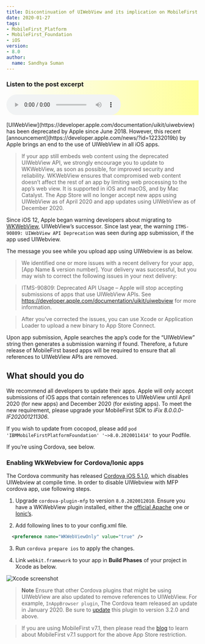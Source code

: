 ```yaml
---
title: Discontinuation of UIWebView and its implication on MobileFirst apps
date: 2020-01-27
tags:
- MobileFirst_Platform
- MobileFirst_Foundation
- iOS
version:
- 8.0
author:
  name: Sandhya Suman
---
```

<style>
.audio-background {
  background-image: linear-gradient(to right, rgba(255,255,255,0), #ffff99);
;
}
</style>
<script>
$('#audioMFWebView').on('ended', function() {
        manageImageObjectsLevel();
}).get(0).play();
</script>

<div class="container audio-background">
  <h3>Listen to the post excerpt</h3>
  <audio id="audioMFWebView" controls>
  <source src="{{site.baseurl}}/assets/blog/2020-01-31-Removal-of-UIWebview/discontinuation-of-uiwebview.mp3" type="audio/mpeg">
  Your browser does not support the audio tag.
  </audio>

</div>
<br/>
[UIWebView](https://developer.apple.com/documentation/uikit/uiwebview) has been deprecated by Apple since June 2018. However, this recent [announcement](https://developer.apple.com/news/?id=12232019b) by Apple brings an end to the use of UIWebView in all iOS apps.

>If your app still embeds web content using the deprecated UIWebView API, we strongly encourage you to update to WKWebView, as soon as possible, for improved security and reliability. WKWebView ensures that compromised web content doesn’t affect the rest of an app by limiting web processing to the app’s web view. It is supported in iOS and macOS, and by Mac Catalyst.
>The App Store will no longer accept new apps using UIWebView as of April 2020 and app updates using UIWebView as of December 2020.

Since iOS 12, Apple began warning developers about migrating to [WKWebView](https://developer.apple.com/documentation/webkit/wkwebview/), UIWebView’s successor. Since last year, the warning `ITMS-90809: UIWebView API Deprecation` was seen during app submission, if the app used UIWebview.

The message you see while you upload app using UIWebview is as below.

>We identified one or more issues with a recent delivery for your app, [App Name & version number]. Your delivery was successful, but you may wish to correct the following issues in your next delivery:

>ITMS-90809: Deprecated API Usage – Apple will stop accepting submissions of apps that use UIWebView APIs. See https://developer.apple.com/documentation/uikit/uiwebview for more information.

>After you’ve corrected the issues, you can use Xcode or Application Loader to upload a new binary to App Store Connect.

Upon app submission, Apple searches the app’s code for the “UIWebView” string then generates a submission warning if found. Therefore, a future release of MobileFirst based apps will be required to ensure that all references to UIWebView APIs are  removed.


## What should you do

We recommend all developers to update their apps. Apple will only accept submissions of iOS apps that contain references to UIWebView until April 2020 (for new apps) and December 2020 (for existing apps). To meet the new requirement, please upgrade your MobileFirst SDK to *iFix 8.0.0.0-IF202001211306*.

If you wish to update from cocopod, please add `pod 'IBMMobileFirstPlatformFoundation' '~>8.0.2020011414'` to your Podfile.

If you’re using Cordova, see below.

### Enabling WkWebview for Cordova/Ionic apps

The Cordova community has released [Cordova iOS 5.1.0](https://cordova.apache.org/announcements/2019/11/25/cordova-ios-release-5.1.0.html), which disables UIWebview at compile time. In order to disable UIWebview with MFP cordova app, use following steps.

1. Upgrade `cordova-plugin-mfp` to  version `8.0.2020012010`.
Ensure you have a WKWebView plugin installed, either the [official Apache](https://github.com/apache/cordova-plugin-wkwebview-engine) one or [Ionic’s](https://github.com/ionic-team/cordova-plugin-ionic-webview).

2. Add following lines to to your config.xml file.

```xml
  <preference name="WKWebViewOnly" value="true" />
```
3. Run `cordova prepare ios` to apply the changes.

4. Link `webkit.framework` to your app in **Build Phases** of your project in Xcode as below.

![Xcode screenshot]({{site.baseurl}}/assets/blog/2020-01-31-IBM-MobileFoundation-UIWebview/webview_mfp_screenshots.png)


>**Note** Ensure that other Cordova plugins that might be using UIWebView are also updated to remove references to UIWebView.
For example, `InAppBrowser plugin`, The Cordova team released an update in January 2020. Be sure to [update](https://cordova.apache.org/announcements/2020/01/08/inappbrowser-release-3.2.0.html) this plugin to version 3.2.0 and above.

>If you are using MobileFirst v7.1, then please read the [blog](https://mobilefirstplatform.ibmcloud.com/blog/2020/01/12/support-new-requirements-mobilefirst-71/) to learn about MobileFirst v7.1 support for the above App Store restriction.
